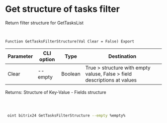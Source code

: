 ﻿---
sidebar_position: 26
---

# Get structure of tasks filter
 Return filter structure for GetTasksList


<br/>


`Function GetTasksFilterStructure(Val Clear = False) Export`

 | Parameter | CLI option | Type | Destination |
 |-|-|-|-|
 | Clear | --empty | Boolean | True > structure with empty valuse, False > field descriptions at values |

 
 Returns: Structure of Key-Value - Fields structure 

<br/>




	


```sh title="CLI command example"
 
 oint bitrix24 GetTasksFilterStructure --empty %empty%

```



